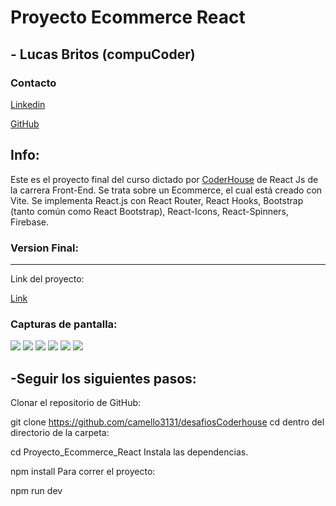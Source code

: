 # Proyecto Ecommerce React

## - Lucas Britos (compuCoder)

### Contacto
<div>
<a href="https://www.linkedin.com/in/lucas-britos-b81859221/">Linkedin</a>

<a href="https://github.com/camello3131">GitHub</a>

<div/>

Info:
-------------
Este es el proyecto final del curso dictado por <a href="https://coderhouse.com/">CoderHouse</a> de React Js de la carrera Front-End. Se trata sobre un Ecommerce, el cual está creado con Vite. Se implementa React.js con React Router, React Hooks, Bootstrap (tanto común como React Bootstrap), React-Icons, React-Spinners, Firebase.

### Version Final:
                
----

Link del proyecto:

<a href= "https://camello3131-makes-great-sites.netlify.app/">Link</a>


### Capturas de pantalla:

<img src="https://i.ibb.co/VgDRYPt/1.png">
<img src="https://i.ibb.co/HVGtC1Y/2.png">
<img src="https://i.ibb.co/kqVtDv9/3.png">
<img src="https://i.ibb.co/RykD6D3/4.png">
<img src="https://i.ibb.co/kxxbkSn/5.png">
<img src="https://i.ibb.co/4g7qxTk/6.png">
  
  ## -Seguir los siguientes pasos:
Clonar el repositorio de GitHub:

git clone https://github.com/camello3131/desafiosCoderhouse
cd dentro del directorio de la carpeta:

cd Proyecto_Ecommerce_React
Instala las dependencias.

npm install
Para correr el proyecto:

npm run dev
